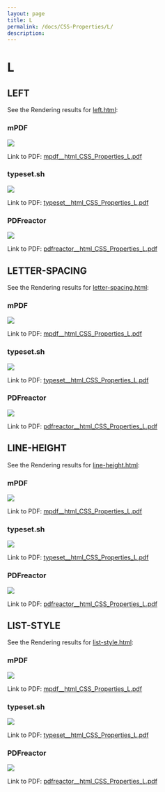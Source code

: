 ```yaml
---
layout: page
title: L
permalink: /docs/CSS-Properties/L/
description: 
---
```


# L



## LEFT

See the Rendering results for [left.html](/html/CSS%20Properties/L/left.html):

### mPDF
![](mpdf__html_CSS_Properties_L.png) 

Link to PDF: [mpdf__html_CSS_Properties_L.pdf](mpdf__html_CSS_Properties_L.pdf)

### typeset.sh
![](typeset__html_CSS_Properties_L.png) 

Link to PDF: [typeset__html_CSS_Properties_L.pdf](typeset__html_CSS_Properties_L.pdf)

### PDFreactor
![](pdfreactor__html_CSS_Properties_L.png) 

Link to PDF: [pdfreactor__html_CSS_Properties_L.pdf](pdfreactor__html_CSS_Properties_L.pdf)

## LETTER-SPACING

See the Rendering results for [letter-spacing.html](/html/CSS%20Properties/L/letter-spacing.html):

### mPDF
![](mpdf__html_CSS_Properties_L.png) 

Link to PDF: [mpdf__html_CSS_Properties_L.pdf](mpdf__html_CSS_Properties_L.pdf)

### typeset.sh
![](typeset__html_CSS_Properties_L.png) 

Link to PDF: [typeset__html_CSS_Properties_L.pdf](typeset__html_CSS_Properties_L.pdf)

### PDFreactor
![](pdfreactor__html_CSS_Properties_L.png) 

Link to PDF: [pdfreactor__html_CSS_Properties_L.pdf](pdfreactor__html_CSS_Properties_L.pdf)

## LINE-HEIGHT

See the Rendering results for [line-height.html](/html/CSS%20Properties/L/line-height.html):

### mPDF
![](mpdf__html_CSS_Properties_L.png) 

Link to PDF: [mpdf__html_CSS_Properties_L.pdf](mpdf__html_CSS_Properties_L.pdf)

### typeset.sh
![](typeset__html_CSS_Properties_L.png) 

Link to PDF: [typeset__html_CSS_Properties_L.pdf](typeset__html_CSS_Properties_L.pdf)

### PDFreactor
![](pdfreactor__html_CSS_Properties_L.png) 

Link to PDF: [pdfreactor__html_CSS_Properties_L.pdf](pdfreactor__html_CSS_Properties_L.pdf)

## LIST-STYLE

See the Rendering results for [list-style.html](/html/CSS%20Properties/L/list-style.html):

### mPDF
![](mpdf__html_CSS_Properties_L.png) 

Link to PDF: [mpdf__html_CSS_Properties_L.pdf](mpdf__html_CSS_Properties_L.pdf)

### typeset.sh
![](typeset__html_CSS_Properties_L.png) 

Link to PDF: [typeset__html_CSS_Properties_L.pdf](typeset__html_CSS_Properties_L.pdf)

### PDFreactor
![](pdfreactor__html_CSS_Properties_L.png) 

Link to PDF: [pdfreactor__html_CSS_Properties_L.pdf](pdfreactor__html_CSS_Properties_L.pdf)


